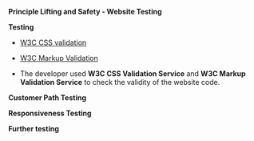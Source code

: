 **Principle Lifting and Safety  - Website Testing**

**Testing**

-   [W3C CSS validation](https://jigsaw.w3.org/css-validator/)
-   [W3C Markup Validation](https://validator.w3.org/)

-   The developer used **W3C CSS Validation Service** and **W3C Markup Validation Service** to check the validity of the website code.

**Customer Path Testing**

**Responsiveness Testing**

**Further testing**